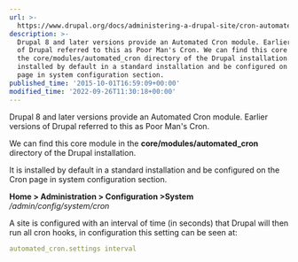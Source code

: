 ```yaml
---
url: >-
  https://www.drupal.org/docs/administering-a-drupal-site/cron-automated-tasks/automated-cron
description: >-
  Drupal 8 and later versions provide an Automated Cron module. Earlier versions
  of Drupal referred to this as Poor Man's Cron. We can find this core module in
  the core/modules/automated_cron directory of the Drupal installation. It is
  installed by default in a standard installation and be configured on the Cron
  page in system configuration section.
published_time: '2015-10-01T16:59:09+00:00'
modified_time: '2022-09-26T11:30:18+00:00'
---
```

Drupal 8 and later versions provide an Automated Cron module. Earlier versions of Drupal referred to this as Poor Man's Cron.

We can find this core module in the **core/modules/automated\_cron** directory of the Drupal installation.

It is installed by default in a standard installation and be configured on the Cron page in system configuration section.

**Home > Administration > Configuration >System**   
_/admin/config/system/cron_

A site is configured with an interval of time (in seconds) that Drupal will then run all cron hooks, in configuration this setting can be seen at:

```yaml
automated_cron.settings interval
```
